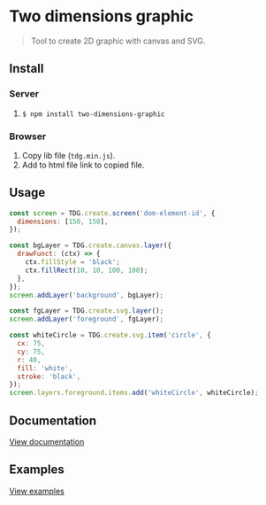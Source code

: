 # Two dimensions graphic

> Tool to create 2D graphic with canvas and SVG.


## Install

### Server
1. `$ npm install two-dimensions-graphic`

### Browser
1. Copy lib file (`tdg.min.js`).
2. Add to html file link to copied file.


## Usage

```javascript
const screen = TDG.create.screen('dom-element-id', {
  dimensions: [150, 150],
});

const bgLayer = TDG.create.canvas.layer({
  drawFunct: (ctx) => {
    ctx.fillStyle = 'black';
    ctx.fillRect(10, 10, 100, 100);
  },
});
screen.addLayer('background', bgLayer);

const fgLayer = TDG.create.svg.layer();
screen.addLayer('foreground', fgLayer);

const whiteCircle = TDG.create.svg.item('circle', {
  cx: 75,
  cy: 75,
  r: 40,
  fill: 'white',
  stroke: 'black',
});
screen.layers.foreground.items.add('whiteCircle', whiteCircle);
```


## Documentation
[View documentation](https://github.com/YegorDB/TDG/tree/master/doc)


## Examples
[View examples](https://github.com/YegorDB/TDG/tree/master/examples)
